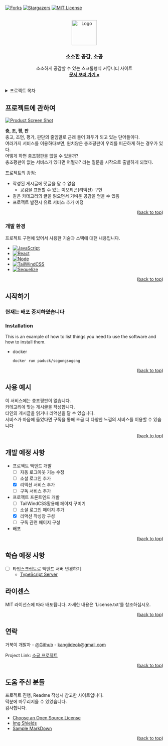 <!-- Improved compatibility of back to top link: See: https://github.com/othneildrew/Best-README-Template/pull/73 -->
<a name="readme-top"></a>
<!--
*** Thanks for checking out the Best-README-Template. If you have a suggestion
*** that would make this better, please fork the repo and create a pull request
*** or simply open an issue with the tag "enhancement".
*** Don't forget to give the project a star!
*** Thanks again! Now go create something AMAZING! :D
-->



<!-- PROJECT SHIELDS -->
<!--
*** I'm using markdown "reference style" links for readability.
*** Reference links are enclosed in brackets [ ] instead of parentheses ( ).
*** See the bottom of this document for the declaration of the reference variables
*** for contributors-url, forks-url, etc. This is an optional, concise syntax you may use.
*** https://www.markdownguide.org/basic-syntax/#reference-style-links
-->
[![Forks][forks-shield]][forks-url]
[![Stargazers][stars-shield]][stars-url]
[![MIT License][license-shield]][license-url]


<!-- PROJECT LOGO -->
<br />
<div align="center">
  <a href="https://github.com/paduck-96/sogongsogong">
    <img src="images/logo.png" alt="Logo" width="80" height="80">
  </a>

  <h3 align="center">소소한 공감, 소공</h3>

  <p align="center">
    소소하게 공감할 수 있는 스크롤형식 커뮤니티 사이트
    <br />
    <a href="https://www.notion.so/6150720e7f194a1a915cb38cac03d0ad"><strong>문서 보러 가기 »</strong></a>
    <br />
    <br />
  </p>
</div>



<!-- TABLE OF CONTENTS -->
<details>
  <summary>프로젝트 목차</summary>
  <ol>
    <li>
      <a href="#프로젝트에-관하여">프로젝트에 관하여</a>
      <ul>
        <li><a href="#개발-환경">개발 환경</a></li>
      </ul>
    </li>
    <li>
      <a href="#시작하기">시작하기</a>
      <ul>
        <li><a href="#prerequisites">Prerequisites</a></li>
        <li><a href="#installation">Installation</a></li>
      </ul>
    </li>
    <li><a href="#사용-예시">사용 예시</a></li>
    <li><a href="#개발-방향">개발 예정 사항</a></li>
    <li><a href="#학습-방향">학습 예정 사항</a></li>
    <li><a href="#라이센스">라이센스</a></li>
    <li><a href="#연락">연락</a></li>
    <li><a href="#도움-주신-분들">도움 주신 분들</a></li>
  </ol>
</details>



<!-- ABOUT THE PROJECT -->
## 프로젝트에 관하여

[![Product Screen Shot][product-screenshot]](https://example.com)

<strong>충, 조, 평, 판</strong>  
충고, 조언, 평가, 판단의 줄임말로 근래 들어 화두가 되고 있는 단어들이다.  
여러가지 서비스를 이용하다보면, 원치않은 충조평판이 우리를 피곤하게 하는 경우가 있다.  
어떻게 하면 충조평판을 없앨 수 있을까?  
충조평판이 없는 서비스가 있다면 어떨까? 라는 질문을 시작으로 출발하게 되었다.

프로젝트의 강점:
* 작성된 게시글에 댓글을 달 수 없음  
  * 공감을 표현할 수 있는 이모티콘(리액션) 구현
* 같은 카테고리의 글을 읽으면서 가벼운 공감을 얻을 수 있음
* 프로젝트 발전시 유료 서비스 추가 예정

<p align="right">(<a href="#readme-top">back to top</a>)</p>



### 개발 환경

프로젝트 구현에 있어서 사용한 기술과 스택에 대핸 내용입니다.

* [![JavaScript][JavaScript.js]][JavaScript-url]
* [![React][React.js]][React-url]
* [![Node][Node.js]][Node-url]
* [![TailWindCSS][TailWindCSS.js]][TailWindCSS-url]
* [![Sequelize][Sequelize.js]][Sequelize-url]

<p align="right">(<a href="#readme-top">back to top</a>)</p>



<!-- GETTING STARTED -->
## 시작하기

### <strong>현재는 배포 중지하였습니다</strong>

### Installation

This is an example of how to list things you need to use the software and how to install them.
* docker
  ```sh
  docker run paduck/sogongsogong
  ```

<p align="right">(<a href="#readme-top">back to top</a>)</p>



<!-- USAGE EXAMPLES -->
## 사용 예시

이 서비스에는 충조평판이 없습니다.  
카테고리에 맞는 게시글을 작성합니다.  
타인의 게시글을 읽거나 리액션을 달 수 있습니다.  
서비스가 마음에 들었다면 구독을 통해 조금 더 다양한 느낌의 서비스를 이용할 수 있습니다


<p align="right">(<a href="#readme-top">back to top</a>)</p>



<!-- ROADMAP -->
## 개발 예정 사항

- 프로젝트 백엔드 개발
  - [ ] 자동 로그아웃 기능 수정
  - [ ] 소셜 로그인 추가
  - [x] 리액션 서비스 추가
  - [ ] 구독 서비스 추가
- 프로젝트 프론트엔드 개발
  - [ ] TailWindCSS활용해 페이지 꾸미기
  - [ ] 소셜 로그인 페이지 추가
  - [x] 리액션 작성창 구성
  - [ ] 구독 관련 페이지 구성
- 배포

<p align="right">(<a href="#readme-top">back to top</a>)</p>

## 학습 예정 사항
- [ ] 타입스크립트로 백엔드 서버 변경하기  
  * [TypeScript Server]()

<!-- LICENSE -->
## 라이센스

MIT 라이선스에 따라 배포됩니다. 자세한 내용은 'License.txt'를 참조하십시오.

<p align="right">(<a href="#readme-top">back to top</a>)</p>



<!-- CONTACT -->
## 연락

거북이 개발자 - [@Github](https://github.com/paduck-96) - kangjideok@gmail.com

Project Link: [소공 프로젝트](https://github.com/paduck-96/sogongsogong)

<p align="right">(<a href="#readme-top">back to top</a>)</p>



<!-- ACKNOWLEDGMENTS -->
## 도움 주신 분들

프로젝트 진행, Readme 작성시 참고한 사이트입니다.  
덕분에 마무리지을 수 있었습니다.  
감사합니다.

* [Choose an Open Source License](https://choosealicense.com)
* [Img Shields](https://shields.io)
* [Sample MarkDown](https://github.com/Ileriayo/markdown-badges)

<p align="right">(<a href="#readme-top">back to top</a>)</p>



<!-- MARKDOWN LINKS & IMAGES -->
<!-- https://www.markdownguide.org/basic-syntax/#reference-style-links -->
[forks-shield]: https://img.shields.io/badge/Forks-0-lightgrey
[forks-url]: https://github.com/othneildrew/Best-README-Template/network/members
[stars-shield]: https://img.shields.io/badge/Stars-2-brightgreen
[stars-url]: https://github.com/othneildrew/Best-README-Template/stargazers
[license-shield]: https://img.shields.io/badge/License-MIT-orange
[license-url]: https://github.com/othneildrew/Best-README-Template/blob/master/LICENSE.txt
[product-screenshot]: images/screenshot.png
[Javascript.js]: https://img.shields.io/badge/JavaScript-F7DF1E?style=flat-square&logo=JavaScript&logoColor=white
[Javascript-url]: https://www.javascript.com/
[React.js]: https://img.shields.io/badge/React-20232A?style=for-the-badge&logo=react&logoColor=61DAFB
[React-url]: https://reactjs.org/
[Node.js]: https://img.shields.io/badge/Node.js-339933?style=flat-square&logo=Node.js&logoColor=white
[Node-url]: https://nodejs.org/en/about/  
[TailWindCSS.js]: https://img.shields.io/badge/tailwindcss-%2338B2AC.svg?style=for-the-badge&logo=tailwind-css&logoColor=white  
[TailWindCSS-url]: https://tailwindcss.com/  
[Sequelize.js]: https://img.shields.io/badge/Sequelize-52B0E7?style=for-the-badge&logo=Sequelize&logoColor=white  
[Sequelize-url]: https://sequelize.org/
